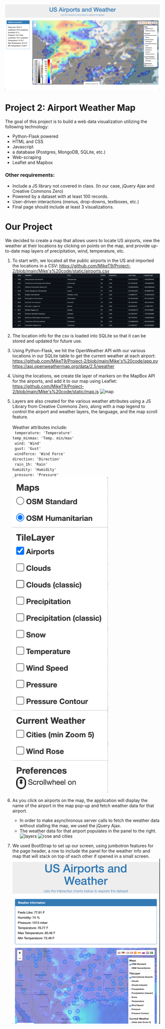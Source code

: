 ![Whole App](Screenshots/wholeapp.png)


# Project 2: Airport Weather Map

The goal of this project is to build a web data visualization utilizing the following technology:
  - Python-Flask powered
  - HTML and CSS
  - Javascript
  - a database (Postgres, MongoDB, SQLite, etc.)
  - Web-scraping
  - Leaflet and Mapbox
  
### Other requirements:
  - Include a JS library not covered in class. (In our case, jQuery Ajax and Creative Commons Zero)
  - Powered by a dataset with at least 100 records. 
  - User-driven interactions (menus, drop-downs, textboxes, etc.)
  - Final page should include at least 3 visualizations. 

# Our Project

We decided to create a map that allows users to locate US airports, view the weather at their locations by clicking on points on the map, and provide up-to-date map layers of precipitation, wind, temperature, etc. 

1. To start with, we located all the public airports in the US and imported the locations in a CSV: 
https://github.com/MikeT9/Project-2/blob/main/Mike's%20code/static/airports.csv
![csv](Screenshots/csv.png)

2. The location info for the csv is loaded into SQLite so that it can be stored and updated for future use. 

3. Using Python-Flask, we hit the OpenWeather API with our various locations in our SQLite table to get the current weather at each airport: 
https://github.com/MikeT9/Project-2/blob/main/Mike's%20code/app.py <br/>
https://api.openweathermap.org/data/2.5/weather

4. Using the locations, we create tile layer of markers on the MapBox API for the airports, and add it to our map using Leaflet:
   https://github.com/MikeT9/Project-2/blob/main/Mike's%20code/static/map.js
   ![map](Screenshots/map.png)
   
5. Layers are also created for the various weather attributes using a JS Library from Creative Commons Zero, along with a map legend to control the airport and weather layers, the language, and the map scroll feature.  
 <br/> Weather attributes include: <br/>
   		` temperature: 'Temperature'` <br/>
			 `temp_minmax: 'Temp. min/max'` <br/>
			` wind: 'Wind'` <br/>
			` gust: 'Gust'` <br/>
			` windforce: 'Wind Force'` <br/>
			 `direction: 'Direction'` <br/>
			` rain_1h: 'Rain'` <br/>
		  ` humidity: 'Humidity' ` <br/>
			` pressure: 'Pressure'` <br/>
    ![map legend](Screenshots/maplegend.png)
6.  As you click on airports on the map, the application will display the name of the airport in the map pop-up and fetch weather data for that airport. 
  	- In order to make asynchronous server calls to fetch the weather data without stalling the map, we used the jQuery Ajax. 
 	 - The weather data for that airport populates in the panel to the right.
      ![layers](Screenshots/maplayers.gif)
            ![rose and cities](Screenshots/roseandcities.gif)
7. We used BootStrap to set up our screen, using jumbotron features for the page header, a row to include the panel for the weather info and map that will stack on top of each other if opened in a small screen. 
      ![small screen](Screenshots/smallscreen.png)
